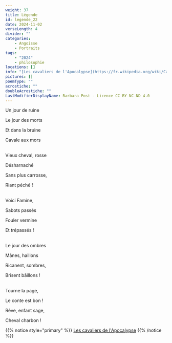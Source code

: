 ```yaml
---
weight: 37
title: Légende
id: legende_22
date: 2024-11-02
verseLength: 4
divider: ""
categories:
    - Angoisse
    - Portraits
tags:
    - "2024"
    - philosophie
locations: []
info: "[Les cavaliers de l'Apocalypse](https://fr.wikipedia.org/wiki/Cavaliers_de_l%27Apocalypse)"
pictures: []
poemType: ""
acrostiche: ""
doubleAcrostiche: ""
LastModifierDisplayName: Barbara Post - Licence CC BY-NC-ND 4.0
---
```

Un jour de ruine

Le jour des morts

Et dans la bruine

Cavale aux mors

 \
Vieux cheval, rosse

Désharnaché

Sans plus carrosse,

Riant péché !

 \
Voici Famine,

Sabots passés

Fouler vermine

Et trépassés !

 \
Le jour des ombres

Mânes, haillons

Ricanent, sombres,

Brisent bâillons !

 \
Tourne la page,

Le conte est bon !

Rêve, enfant sage,

Cheval charbon !

<!-- FM:Snippet:Start data:{"id":"_simpleNotice","fields":[{"name":"content","value":"[Les cavaliers de l'Apocalypse](https://fr.wikipedia.org/wiki/Cavaliers_de_l%27Apocalypse)"}]} -->
{{% notice style="primary" %}}
[Les cavaliers de l'Apocalypse](https://fr.wikipedia.org/wiki/Cavaliers_de_l%27Apocalypse)
{{% /notice %}}
<!-- FM:Snippet:End -->
